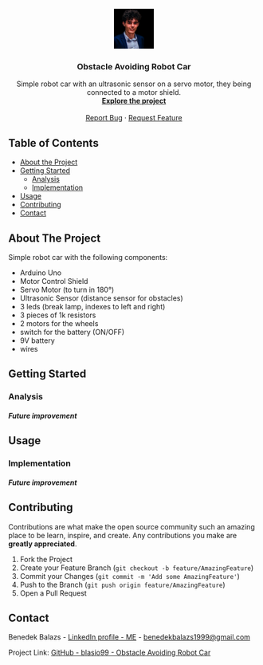 <p align="center">
  <a href="https://github.com/blasio99">
    <img src="me.png" alt="Logo" width="80" height="80">
  </a>

  <h3 align="center">Obstacle Avoiding Robot Car</h3>

  <p align="center">
    Simple robot car with an ultrasonic sensor on a servo motor, they being connected to a motor shield. 
    <br />
    <a href="https://github.com/blasio99/obstacle-avoiding-car"><strong>Explore the project</strong></a>
    <br />
    <br />
    <a href="https://github.com/blasio99/obstacle-avoiding-car/issues">Report Bug</a>
    ·
    <a href="https://github.com/blasio99/obstacle-avoiding-car/issues">Request Feature</a>
  </p>
</p>

## Table of Contents

* [About the Project](#about-the-project)
* [Getting Started](#getting-started)
  * [Analysis](#analysis)
  * [Implementation](#implementation)
* [Usage](#to-run)
* [Contributing](#contributing)
* [Contact](#contact)

## About The Project
Simple robot car with the following components:
- Arduino Uno
- Motor Control Shield
- Servo Motor (to turn in 180°)
- Ultrasonic Sensor (distance sensor for obstacles)
- 3 leds (break lamp, indexes to left and right)
- 3 pieces of 1k resistors
- 2 motors for the wheels
- switch for the battery (ON/OFF)
- 9V battery
- wires


## Getting Started

### Analysis

#### *Future improvement*


## Usage

### Implementation

#### *Future improvement*

## Contributing

Contributions are what make the open source community such an amazing place to be learn, inspire, and create. Any contributions you make are **greatly appreciated**.  

1. Fork the Project  
2. Create your Feature Branch (`git checkout -b feature/AmazingFeature`)  
3. Commit your Changes (`git commit -m 'Add some AmazingFeature'`)  
4. Push to the Branch (`git push origin feature/AmazingFeature`)  
5. Open a Pull Request  

## Contact

Benedek Balazs - [LinkedIn profile - ME](https://www.linkedin.com/in/benedek-balazs/) - benedekbalazs1999@gmail.com

Project Link: [GitHub - blasio99 - Obstacle Avoiding Robot Car](https://github.com/blasio99/obstacle-avoiding-car)

